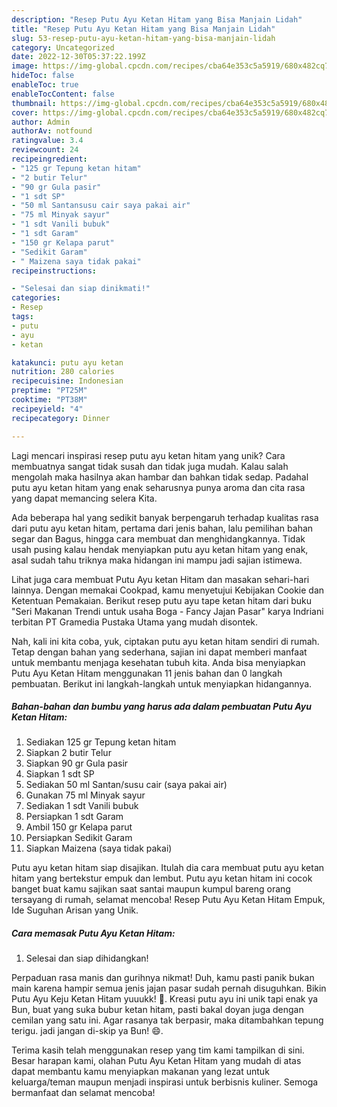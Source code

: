 ```yaml
---
description: "Resep Putu Ayu Ketan Hitam yang Bisa Manjain Lidah"
title: "Resep Putu Ayu Ketan Hitam yang Bisa Manjain Lidah"
slug: 53-resep-putu-ayu-ketan-hitam-yang-bisa-manjain-lidah
category: Uncategorized
date: 2022-12-30T05:37:22.199Z
image: https://img-global.cpcdn.com/recipes/cba64e353c5a5919/680x482cq70/putu-ayu-ketan-hitam-foto-resep-utama.jpg
hideToc: false
enableToc: true
enableTocContent: false
thumbnail: https://img-global.cpcdn.com/recipes/cba64e353c5a5919/680x482cq70/putu-ayu-ketan-hitam-foto-resep-utama.jpg
cover: https://img-global.cpcdn.com/recipes/cba64e353c5a5919/680x482cq70/putu-ayu-ketan-hitam-foto-resep-utama.jpg
author: Admin
authorAv: notfound
ratingvalue: 3.4
reviewcount: 24
recipeingredient:
- "125 gr Tepung ketan hitam"
- "2 butir Telur"
- "90 gr Gula pasir"
- "1 sdt SP"
- "50 ml Santansusu cair saya pakai air"
- "75 ml Minyak sayur"
- "1 sdt Vanili bubuk"
- "1 sdt Garam"
- "150 gr Kelapa parut"
- "Sedikit Garam"
- " Maizena saya tidak pakai"
recipeinstructions:

- "Selesai dan siap dinikmati!"
categories:
- Resep
tags:
- putu
- ayu
- ketan

katakunci: putu ayu ketan 
nutrition: 280 calories
recipecuisine: Indonesian
preptime: "PT25M"
cooktime: "PT38M"
recipeyield: "4"
recipecategory: Dinner

---
```





Lagi mencari inspirasi resep putu ayu ketan hitam yang unik? Cara membuatnya sangat tidak susah dan tidak juga mudah. Kalau salah mengolah maka hasilnya akan hambar dan bahkan tidak sedap. Padahal putu ayu ketan hitam yang enak seharusnya punya aroma dan cita rasa yang dapat memancing selera Kita.





Ada beberapa hal yang sedikit banyak berpengaruh terhadap kualitas rasa dari putu ayu ketan hitam, pertama dari jenis bahan, lalu pemilihan bahan segar dan Bagus, hingga cara membuat dan menghidangkannya. Tidak usah pusing kalau hendak menyiapkan putu ayu ketan hitam yang enak,      asal sudah tahu triknya maka hidangan ini mampu jadi sajian istimewa.














Lihat juga cara membuat Putu Ayu ketan Hitam dan masakan sehari-hari lainnya. Dengan memakai Cookpad, kamu menyetujui Kebijakan Cookie dan Ketentuan Pemakaian. Berikut resep putu ayu tape ketan hitam dari buku &#34;Seri Makanan Trendi untuk usaha Boga - Fancy Jajan Pasar&#34; karya Indriani terbitan PT Gramedia Pustaka Utama yang mudah disontek.






Nah, kali ini kita coba, yuk, ciptakan putu ayu ketan hitam sendiri di rumah. Tetap dengan bahan yang sederhana, sajian ini dapat memberi manfaat untuk membantu menjaga kesehatan tubuh kita. Anda bisa menyiapkan Putu Ayu Ketan Hitam menggunakan 11 jenis bahan dan 0 langkah pembuatan. Berikut ini langkah-langkah untuk menyiapkan hidangannya.

<!--inarticleads1-->

##### Bahan-bahan dan bumbu yang harus ada dalam pembuatan Putu Ayu Ketan Hitam:

1. Sediakan 125 gr Tepung ketan hitam
1. Siapkan 2 butir Telur
1. Siapkan 90 gr Gula pasir
1. Siapkan 1 sdt SP
1. Sediakan 50 ml Santan/susu cair (saya pakai air)
1. Gunakan 75 ml Minyak sayur
1. Sediakan 1 sdt Vanili bubuk
1. Persiapkan 1 sdt Garam
1. Ambil 150 gr Kelapa parut
1. Persiapkan Sedikit Garam
1. Siapkan  Maizena (saya tidak pakai)


Putu ayu ketan hitam siap disajikan. Itulah dia cara membuat putu ayu ketan hitam yang bertekstur empuk dan lembut. Putu ayu ketan hitam ini cocok banget buat kamu sajikan saat santai maupun kumpul bareng orang tersayang di rumah, selamat mencoba! Resep Putu Ayu Ketan Hitam Empuk, Ide Suguhan Arisan yang Unik. 

<!--inarticleads2-->

##### Cara memasak Putu Ayu Ketan Hitam:


1. Selesai dan siap dihidangkan!

Perpaduan rasa manis dan gurihnya nikmat! Duh, kamu pasti panik bukan main karena hampir semua jenis jajan pasar sudah pernah disuguhkan. Bikin Putu Ayu Keju Ketan Hitam yuuukk! 🥰. Kreasi putu ayu ini unik tapi enak ya Bun, buat yang suka bubur ketan hitam, pasti bakal doyan juga dengan cemilan yang satu ini. Agar rasanya tak berpasir, maka ditambahkan tepung terigu. jadi jangan di-skip ya Bun! 😄. 

Terima kasih telah menggunakan resep yang tim kami tampilkan di sini. Besar harapan kami, olahan Putu Ayu Ketan Hitam yang mudah di atas dapat membantu kamu menyiapkan makanan yang lezat untuk keluarga/teman maupun menjadi inspirasi untuk berbisnis kuliner. Semoga bermanfaat dan selamat mencoba!

